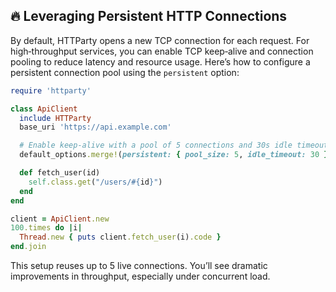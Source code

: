 ## 🔥 Leveraging Persistent HTTP Connections
By default, HTTParty opens a new TCP connection for each request. For high‑throughput services, you can enable TCP keep‑alive and connection pooling to reduce latency and resource usage. Here’s how to configure a persistent connection pool using the `persistent` option:

```ruby
require 'httparty'

class ApiClient
  include HTTParty
  base_uri 'https://api.example.com'

  # Enable keep‑alive with a pool of 5 connections and 30s idle timeout
  default_options.merge!(persistent: { pool_size: 5, idle_timeout: 30 })

  def fetch_user(id)
    self.class.get("/users/#{id}")
  end
end

client = ApiClient.new
100.times do |i|
  Thread.new { puts client.fetch_user(i).code }
end.join
```

This setup reuses up to 5 live connections. You’ll see dramatic improvements in throughput, especially under concurrent load.